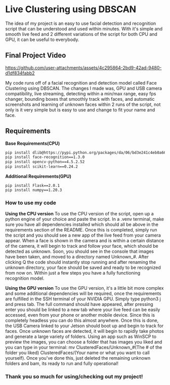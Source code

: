 # Live Clustering using DBSCAN
The idea of my project is an easy to use facial detection and recognition script that can be understood and used within minutes. With it's simple and smooth live feed and 2 different variations of the script for both CPU and GPU, it can be useful to everybody.


## Final Project Video

https://github.com/user-attachments/assets/4c295864-2bd9-42ad-9480-d1df834fabb2

My code runs off of a facial recognition and detection model called Face Clustering using DBSCAN. The changes I made was, GPU and USB camera compatibility, live streaming, detecting within a min/max range, easy fps changer, bounding boxes that smoothly track with faces, and automatic screenshots and learning of unknown faces within 2 runs of the script, not only is it very simple but is easy to use and change to fit your name and face.

## Requirements

**Base Requirements(CPU)**
```bash
pip install dlib@https://pypi.python.org/packages/da/06/bd3e241c4eb0a662914b3b4875fc52dd176a9db0d4a2c915ac2ad8800e9e/dlib-19.7.0-cp36-cp36m-win_amd64.whl#md5=b7330a5b2d46420343fbed5df69e6a3f
pip install face-recognition==1.3.0
pip install opencv-python==4.5.2.52
pip install scikit-learn==0.24.2
```
**Additional Requirements(GPU)**
```
pip install Flask==2.0.1
pip install numpy==1.20.3

```
### How to use my code

**Using the CPU version**
To use the CPU version of the script, open up a python engine of your choice and paste the script. In a .venv terminal, make sure you have all dependencies installed which should all be above in the requirements section of the README. Once this is completed, simply run the script and you should see a new app of the live feed from your camera appear. When a face is shown in the camera and is within a certain distance of the camera, it will begin to track and follow your face, which should be detected as unknown. Soon, you should see in the console that images have been taken, and moved to a directory named Unknown_#. After clicking Q the code should instantly stop running and after renaming the unknown directory, your face should be saved and ready to be recognized from now on. Within just a few steps you have a fully functioning recognition model.

**Using the GPU version**
To use the GPU version, it's a little bit more complex and some additional dependencies will be required, once the requirements are fulfilled in the SSH terminal of your NVIDIA GPU. Simply type python3 j and press tab. The full command should have appeared, after pressing enter you should be linked to a new tab where your live feed can be easily accessed, even from your phone or another mobile device. Since this is completely headless you can do this almost anywhere. Once this is done, the USB Camera linked to your Jetson should boot up and begin to track for faces. Once unknown faces are detected, it will begin to rapidly take photos and generate a large variety of folders. Using an app such as WinSCP to preview the images, you can choose a folder that has images you liked and you can type in your terminal: mv ClusteredFaces/Unknown_#(The # of the folder you liked) ClusteredFaces/(Your name or what you want to call yourself). Once you've done this, just deleted the remaining unknown folders and bam, its ready to run and fully operational!

### Thank you so much for using/checking out my project!
